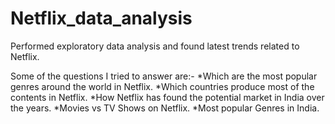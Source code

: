 # Netflix_data_analysis
Performed exploratory data analysis and found latest trends related to Netflix.

Some of the questions I tried to answer are:-
*Which are the most popular genres around the world in Netflix.
*Which countries produce most of the contents in Netflix.
*How Netflix has found the potential market in India over the years.
*Movies vs TV Shows on Netflix.
*Most popular Genres in India.
